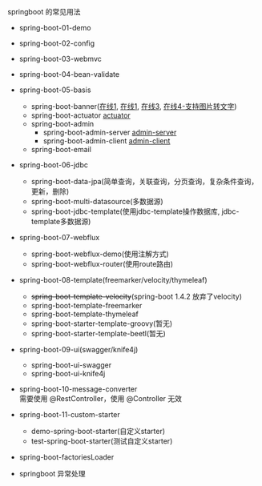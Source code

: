 springboot 的常见用法
- spring-boot-01-demo
- spring-boot-02-config
- spring-boot-03-webmvc
- spring-boot-04-bean-validate
- spring-boot-05-basis
    - spring-boot-banner([在线1](http://patorjk.com/software/taag/), [在线1](https://www.bootschool.net/ascii), [在线3](http://www.network-science.de/ascii/), [在线4-支持图片转文字](https://www.degraeve.com/img2txt.php))
    - spring-boot-actuator [actuator](http://localhost:8080/actuator)
    - spring-boot-admin
        - spring-boot-admin-server [admin-server](http://localhost:8080/)
        - spring-boot-admin-client [admin-client](http://localhost:9090/)
    - spring-boot-email
- spring-boot-06-jdbc
    - spring-boot-data-jpa(简单查询，关联查询，分页查询，复杂条件查询，更新，删除)
    - spring-boot-multi-datasource(多数据源)
    - spring-boot-jdbc-template(使用jdbc-template操作数据库, jdbc-template多数据源)
- spring-boot-07-webflux
    - spring-boot-webflux-demo(使用注解方式)
    - spring-boot-webflux-router(使用route路由)
- spring-boot-08-template(freemarker/velocity/thymeleaf)
    - ~~spring-boot-template-velocity~~(spring-boot 1.4.2 放弃了velocity)
    - spring-boot-template-freemarker
    - spring-boot-template-thymeleaf
    - spring-boot-starter-template-groovy(暂无)
    - spring-boot-starter-template-beetl(暂无)
- spring-boot-09-ui(swagger/knife4j)
    - spring-boot-ui-swagger
    - spring-boot-ui-knife4j
- spring-boot-10-message-converter <br/>
    需要使用 @RestController，使用 @Controller 无效
- spring-boot-11-custom-starter
    - demo-spring-boot-starter(自定义starter)
    - test-spring-boot-starter(测试自定义starter)


- spring-boot-factoriesLoader
- springboot 异常处理